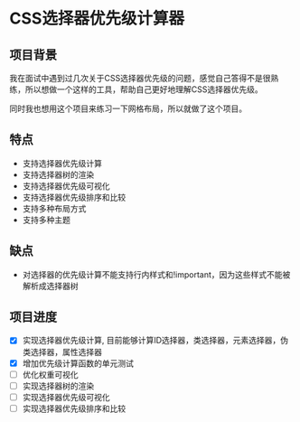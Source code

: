 # CSS选择器优先级计算器

## 项目背景

我在面试中遇到过几次关于CSS选择器优先级的问题，感觉自己答得不是很熟练，所以想做一个这样的工具，帮助自己更好地理解CSS选择器优先级。

同时我也想用这个项目来练习一下网格布局，所以就做了这个项目。

## 特点

- 支持选择器优先级计算
- 支持选择器树的渲染
- 支持选择器优先级可视化
- 支持选择器优先级排序和比较
- 支持多种布局方式
- 支持多种主题

## 缺点

- 对选择器的优先级计算不能支持行内样式和!important，因为这些样式不能被解析成选择器树
## 项目进度

- [x] 实现选择器优先级计算, 目前能够计算ID选择器，类选择器，元素选择器，伪类选择器，属性选择器
- [x] 增加优先级计算函数的单元测试
- [ ] 优化权重可视化
- [ ] 实现选择器树的渲染
- [ ] 实现选择器优先级可视化
- [ ] 实现选择器优先级排序和比较